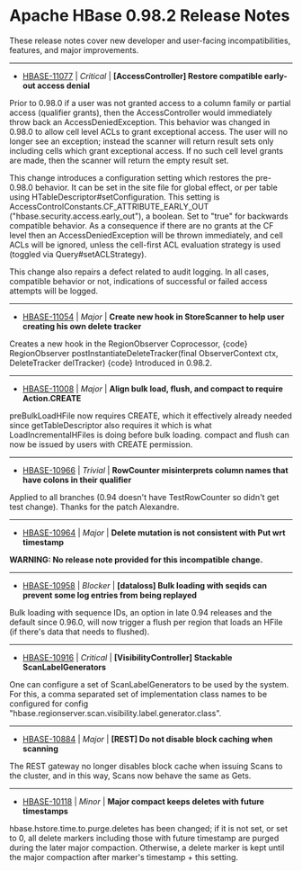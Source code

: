 
<!---
# Licensed to the Apache Software Foundation (ASF) under one
# or more contributor license agreements.  See the NOTICE file
# distributed with this work for additional information
# regarding copyright ownership.  The ASF licenses this file
# to you under the Apache License, Version 2.0 (the
# "License"); you may not use this file except in compliance
# with the License.  You may obtain a copy of the License at
#
#     http://www.apache.org/licenses/LICENSE-2.0
#
# Unless required by applicable law or agreed to in writing, software
# distributed under the License is distributed on an "AS IS" BASIS,
# WITHOUT WARRANTIES OR CONDITIONS OF ANY KIND, either express or implied.
# See the License for the specific language governing permissions and
# limitations under the License.
-->
# Apache HBase  0.98.2 Release Notes

These release notes cover new developer and user-facing incompatibilities, features, and major improvements.


---

* [HBASE-11077](https://issues.apache.org/jira/browse/HBASE-11077) | *Critical* | **[AccessController] Restore compatible early-out access denial**

Prior to 0.98.0 if a user was not granted access to a column family or partial access (qualifier grants), then the AccessController would immediately throw back an AccessDeniedException. This behavior was changed in 0.98.0 to allow cell level ACLs to grant exceptional access. The user will no longer see an exception; instead the scanner will return result sets only including cells which grant exceptional access. If no such cell level grants are made, then the scanner will return the empty result set. 

This change introduces a configuration setting which restores the pre-0.98.0 behavior. It can be set in the site file for global effect, or per table using HTableDescriptor#setConfiguration. This setting is AccessControlConstants.CF\_ATTRIBUTE\_EARLY\_OUT ("hbase.security.access.early\_out"), a boolean. Set to "true" for backwards compatible behavior. As a consequence if there are no grants at the CF level then an AccessDeniedException will be thrown immediately, and cell ACLs will be ignored, unless the cell-first ACL evaluation strategy is used (toggled via Query#setACLStrategy). 

This change also repairs a defect related to audit logging. In all cases, compatible behavior or not, indications of successful or failed access attempts will be logged.


---

* [HBASE-11054](https://issues.apache.org/jira/browse/HBASE-11054) | *Major* | **Create new hook in StoreScanner to help user creating his own delete tracker**

Creates a new hook in the RegionObserver Coprocessor,
{code}
RegionObserver postInstantiateDeleteTracker(final ObserverContext<RegionCoprocessorEnvironment> ctx, DeleteTracker delTracker)
{code}
Introduced in 0.98.2.


---

* [HBASE-11008](https://issues.apache.org/jira/browse/HBASE-11008) | *Major* | **Align bulk load, flush, and compact to require Action.CREATE**

preBulkLoadHFile now requires CREATE, which it effectively already needed since getTableDescriptor also requires it which is what LoadIncrementalHFiles is doing before bulk loading.
compact and flush can now be issued by users with CREATE permission.


---

* [HBASE-10966](https://issues.apache.org/jira/browse/HBASE-10966) | *Trivial* | **RowCounter misinterprets column names that have colons in their qualifier**

Applied to all branches (0.94 doesn't have TestRowCounter so didn't get test change).  Thanks for the patch Alexandre.


---

* [HBASE-10964](https://issues.apache.org/jira/browse/HBASE-10964) | *Major* | **Delete mutation is not consistent with Put wrt timestamp**

**WARNING: No release note provided for this incompatible change.**


---

* [HBASE-10958](https://issues.apache.org/jira/browse/HBASE-10958) | *Blocker* | **[dataloss] Bulk loading with seqids can prevent some log entries from being replayed**

Bulk loading with sequence IDs, an option in late 0.94 releases and the default since 0.96.0, will now trigger a flush per region that loads an HFile (if there's data that needs to flushed).


---

* [HBASE-10916](https://issues.apache.org/jira/browse/HBASE-10916) | *Critical* | **[VisibilityController] Stackable ScanLabelGenerators**

One can configure a set of ScanLabelGenerators to be used by the system. For this, a comma separated set of implementation class names to be configured for config "hbase.regionserver.scan.visibility.label.generator.class".


---

* [HBASE-10884](https://issues.apache.org/jira/browse/HBASE-10884) | *Major* | **[REST] Do not disable block caching when scanning**

The REST gateway no longer disables block cache when issuing Scans to the cluster, and in this way, Scans now behave the same as Gets.


---

* [HBASE-10118](https://issues.apache.org/jira/browse/HBASE-10118) | *Minor* | **Major compact keeps deletes with future timestamps**

hbase.hstore.time.to.purge.deletes has been changed; if it is not set, or set to 0, all delete markers including those  with future timestamp are purged during the later major compaction. Otherwise, a delete marker is kept until the major compaction after marker's timestamp + this setting.



